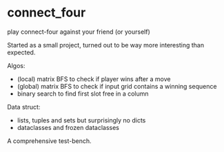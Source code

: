 # connect_four
play connect-four against your friend (or yourself)

Started as a small project, turned out to be way more interesting than expected.

Algos:
- (local) matrix BFS to check if player wins after a move
- (global) matrix BFS to check if input grid contains a winning sequence
- binary search to find first slot free in a column

Data struct:
- lists, tuples and sets but surprisingly no dicts
- dataclasses and frozen dataclasses

A comprehensive test-bench.
